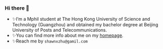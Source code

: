 ### Hi there 👋

<!--
**HexagonStar/HexagonStar** is a ✨ _special_ ✨ repository because its `README.md` (this file) appears on your GitHub profile.

Here are some ideas to get you started:

- 🔭 I’m currently working on ...
- 🌱 I’m currently learning ...
- 👯 I’m looking to collaborate on ...
- 🤔 I’m looking for help with ...
- 💬 Ask me about ...
- 📫 How to reach me: ...
- 😄 Pronouns: ...
- ⚡ Fun fact: ...
-->

- ✨I’m a Mphil student at The Hong Kong University of Science and Technology (Guangzhou) and obtained my bachelor degree at Beijing University of Posts and Telecommunications.
- ✨You can find more info about me on my [homepage](https://hexagonstar.github.io/).
- ✨Reach me by `shawnxzhu@gamil.com`
